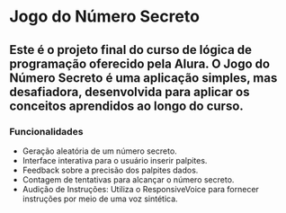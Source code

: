 # Jogo do Número Secreto
 
## Este é o projeto final do curso de lógica de programação oferecido pela Alura. O Jogo do Número Secreto é uma aplicação simples, mas desafiadora, desenvolvida para aplicar os conceitos aprendidos ao longo do curso. 
### Funcionalidades
* Geração aleatória de um número secreto.
* Interface interativa para o usuário inserir palpites.
* Feedback sobre a precisão dos palpites dados.
* Contagem de tentativas para alcançar o número secreto.
* Audição de Instruções: Utiliza o ResponsiveVoice para fornecer instruções por meio de uma voz sintética.

